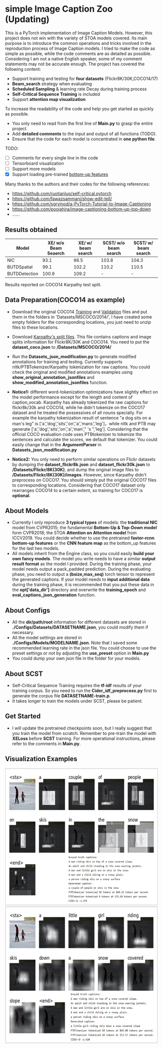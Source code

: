 # simple Image Caption Zoo (Updating)

This is a PyTorch implementation of Image Caption Models. However, this project does not win with the variety of STOA models covered. Its main purpose is to introduce the common operations and tricks involved in the reproduction process of Image Caption models. I tried to make the code as simple as possible, while the code comments are as detailed as possible. Considering I am not a native English speaker, some of my comment statements may not be accurate enough. The project has covered the following content:

- Support training and testing for **four datasets** (Flickr8K/30K,COCO14/17)
- **Beam_search** strategy when evaluating
- **Scheduled Sampling** & learning rate Decay during training process
- **Self-Critical Sequence Training** is included
- Support **attention map visualization**

To increase the readability of the code and help you get started as quickly as possible. 

- You only need to read from the first line of **Main.py** to grasp the entire project.
- Add **detailed comments** to the input and output of all functions (TODO).
- Ensure that the code for each model is concentrated in **one python file**.

TODO:

- [ ] Comments for every single line in the code
- [ ] Tensorboard visualization
- [ ] Support more models
- [x] Support loading pre-trained [bottom-up features](https://imagecaption.blob.core.windows.net/imagecaption/trainval_36.zip)

Many thanks to the authors and their codes for the following references:

- https://github.com/ruotianluo/self-critical.pytorch
- https://github.com/fawazsammani/show-edit-tell/
- https://github.com/sgrvinod/a-PyTorch-Tutorial-to-Image-Captioning
- https://github.com/poojahira/image-captioning-bottom-up-top-down
- ......

## Results obtained

| Model         | XE/ w/o Beam Seaerch | XE/ w/  beam search | SCST/ w/o beam search | SCST/ w/ beam search |
| ------------- | -------------------- | ------------------- | --------------------- | -------------------- |
| NIC           | 93.1                 | 96.5                | 103.8                 | 104.3                |
| BUTDSpatial   | 99.1                 | 102.2               | 110.2                 | 110.5                |
| BUTDDetection | 100.9                | 109.2               | -                     | -                    |


Results reported on COCO14 Karpathy test split.

## Data Preparation(COCO14 as example)

- Download the original COCO14 [Training](http://images.cocodataset.org/zips/train2014.zip) and [Validation](http://images.cocodataset.org/zips/val2014.zip) files and put them in the folders in 'Datasets/MSCOCO/2014/', I have created some empty folders for the corresponding locations, you just need to unzip files to these locations. 

- Download [Karpathy's split files](http://cs.stanford.edu/people/karpathy/deepimagesent/caption_datasets.zip). This file contains captions and image splits information for Flickr8K/30K and COCO14. You need to put the **dataset_coco.json** to **/Datasets/MSCOCO/2014/**
- Run the **Datasets_json_modification.py** to generate modified annotations for training and testing. Currently supports nltk/PTBTokenizer/Karpathy tokenization for raw captions. You could check the original and modified annotations examples using **show_original_annotation_jsonfiles** and **show_modified_annotation_jsonfiles** function.
- **Notice1:** different word-tokenization optimizations have slightly effect on the model performance except for the length and content of caption_vocab. Karpathy has already tokenized the raw captions for flickr8k/30k and COCO14, while he didn't tokenize on the COCO17 dataset and he treated the possessives of all nouns specially. For example the karpathy tokenization result of sentence "a dog sits on a man's leg" is ['a','dog','sits','on','a','mans','leg']，while nltk and PTB may generate ['a','dog','sits','on','a','man'," 's ",'leg']. Considering that the official COCO evaluation code uses PTBtokenizer to tokenize the sentences and calculate the scores, we default that tokenizer. You could easily change that in the **ArgumentParser** in **Datasets_json_modification.py**
- **Notice2:** You only need to perform similar operations on Flickr datasets by dumping the **dataset_flickr8k.json** and **dataset_flickr30k.json** to **/Datasets/Flickr/8K(30K)**, and dump  the original image files to **/Datasets/Flickr/8K(30K)/images**. However, since Karpathy didn't preprocess on COCO17. You should simply put the original COCO17 files to corresponding locations.  Considering that COCO17 dataset only rearranges COCO14 to a certain extent, so training for COCO17 is **optional**.

## About Models

- Currently I only reproduce **3 typical types** of models: the **traditional NIC** model from CVPR2015; the fundamental **Bottom-Up & Top-Down model** form CVPR2018; the STOA **Attention on Attention model** from ICCV2019. You could decide whether to use the pretrained **faster-rcnn bottom-up features** or the **CNN feature map** as the bottom_up features for the last two models. 
- All models inherit from the Engine class, so you could easily **build your own fancy models**. The model you write needs to have a similar **output result format** as the model I provided. During the training phase, your model needs output a pack_padded prediction. During the evaluating phase, you need to output a **(bsize,max_seq)** torch tensor to represent the generated captions. If your model needs to **input additional data** during the training phase, it is recommended that you put these data in the **opt['data_dir']** directory and overwrite the **training_epoch** and **eval_captions_json_generation** function.

## About Configs

- All the **dir/path/root** information for different datasets are stored in **./Configs/Datasets/DATASETNAME.json**, you could modify them if necessary.
- All the model settings are stored in **./Configs/Models/MODELNAME.json**. Note that I saved some recommended learning rate in the json file. You could choose to use the preset settings or not by adjusting the **use_preset** option in **Main.py** 
- You could dump your own json file in the folder for your models.

## About SCST

- Self-Critical Sequence Training requires the **tf-idf** results of your training corpus. So you need to run the **Cider_idf_preprocess.py** first to generate the corpus file **DATASETNAME-train.p**. 
- It takes longer to train the models under SCST, please be patient.

## Get Started

- I will update the pretrained checkpoints soon, but I really suggest that you train the model from scratch. Remember to pre-train the model with **XELoss** before **SCST** training. For more operational instructions, please refer to the comments in **Main.py**.

## Visualization Examples

<div align=center><img src="https://github.com/zyj0021200/simpleImageCaptionZoo/blob/master/images/bbox_atten_BUTD.png" width="600" height="450" /></div>
<div align=center><img src="https://github.com/zyj0021200/simpleImageCaptionZoo/blob/master/images/spatial_atten_BUTD.png" width="600" height="450" /></div>


